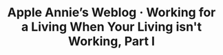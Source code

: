 ---
layout: bookmark
title: >-
  Apple Annie’s Weblog · Working for a Living When Your Living isn't Working,
  Part I
tags:
  - Bookmarks
  - Working
  - Living
  - Web Design
created: '2024-03-19T03:08:39.468Z'
link: >-
  https://weblog.anniegreens.lol/2023/11/working-for-a-living-when-your-living-isnt-working-part-i
id: 756262668
excerpt: >-
  Part I: Where was I? I've been on hiatus for a while and there were factors
  that forced me into it, factors that I continue to see forced on other people
  to make impossible choices in their lives to this day.
image: https://cdn.anniegreens.lol/assets/image/thumb/nasa--chandra-milky-way.png
---